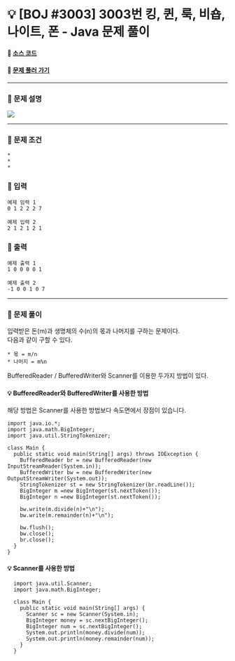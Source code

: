  # :bulb: [BOJ #3003] 3003번 킹, 퀸, 룩, 비숍, 나이트, 폰 - Java 문제 풀이
#### :link: [소스 코드](https://github.com/nexusgh12/Algorithm/blob/main/BOJ_3003/BOJ_3003.java)  
#### :link: [문제 풀러 가기](https://www.acmicpc.net/problem/3003)

***
### :seedling: 문제 설명
<img src="https://s3.us-west-2.amazonaws.com/secure.notion-static.com/fd5130a0-6db9-46b6-810a-f264053ce1f6/Untitled.png?X-Amz-Algorithm=AWS4-HMAC-SHA256&X-Amz-Content-Sha256=UNSIGNED-PAYLOAD&X-Amz-Credential=AKIAT73L2G45EIPT3X45%2F20220115%2Fus-west-2%2Fs3%2Faws4_request&X-Amz-Date=20220115T101053Z&X-Amz-Expires=86400&X-Amz-Signature=a52d1dd53217876bc7342dc188bcb0eace360ab200f07c3f6fbbca56405be7e3&X-Amz-SignedHeaders=host&response-content-disposition=filename%20%3D%22Untitled.png%22&x-id=GetObject">

***

### :seedling: 문제 조건
    * 
    * 
    * 
    
### :seedling: 입력
    예제 임력 1
    0 1 2 2 2 7

    예제 입력 2
    2 1 2 1 2 1
    
### :seedling: 출력
    예제 출력 1
    1 0 0 0 0 1

    예제 출력 2
    -1 0 0 1 0 7


***
### :seedling: 문제 풀이
 입력받은 돈(m)과 생명체의 수(n)의 몫과 나머지를 구하는 문제이다.  
 다음과 같이 구할 수 있다.  
 
    * 몫 = m/n
    * 나머지 = m%n
    
    
 BufferedReader / BufferedWriter와 Scanner를 이용한 두가지 방법이 있다.
 
 #### :bulb: BufferedReader와 BufferedWriter를 사용한 방법

 해당 방법은 Scanner를 사용한 방법보다 속도면에서 장점이 있습니다.  
 
    import java.io.*;
    import java.math.BigInteger;
    import java.util.StringTokenizer;
    
    class Main {
      public static void main(String[] args) throws IOException {
        BufferedReader br = new BufferedReader(new InputStreamReader(System.in));
        BufferedWriter bw = new BufferedWriter(new OutputStreamWriter(System.out));
        StringTokenizer st = new StringTokenizer(br.readLine());
        BigInteger m =new BigInteger(st.nextToken());
        BigInteger n =new BigInteger(st.nextToken());

        bw.write(m.divide(n)+"\n");
        bw.write(m.remainder(n)+"\n");

        bw.flush();
        bw.close();
        br.close();
      }
    }
    
 #### :bulb: Scanner를 사용한 방법
      import java.util.Scanner;
      import java.math.BigInteger;
      
      class Main {
        public static void main(String[] args) {
          Scanner sc = new Scanner(System.in);
          BigInteger money = sc.nextBigInteger();
          BigInteger num = sc.nextBigInteger();
          System.out.println(money.divide(num));
          System.out.println(money.remainder(num));
        }  
      }    
 
  

